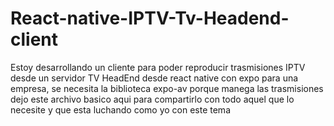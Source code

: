 # React-native-IPTV-Tv-Headend-client
Estoy desarrollando un cliente para poder reproducir trasmisiones IPTV desde un servidor TV HeadEnd desde react native con expo para una empresa, se necesita la biblioteca expo-av porque manega las trasmisiones dejo este archivo basico aqui para compartirlo con todo aquel que lo necesite y que esta luchando como yo con este tema
